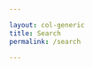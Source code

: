 ```yaml
---

layout: col-generic
title: Search
permalink: /search

---
```


<script text="text/javascript">
    $(function() {
        var cx = '007930462003869053427:vyjggrsucq4';
        var gcse = document.createElement('script');
        gcse.type = 'text/javascript';
        gcse.async = true;
        gcse.src = 'https://cse.google.com/cse.js?cx=' + cx;
        var s = document.getElementsByTagName('script')[0];
        s.parentNode.insertBefore(gcse, s);
    });
</script>
<div class="search-results page-body">
<div class="gcse-searchresults-only" data-queryParameterName="searchString" data-newWindow="false" data-linkTarget="_self">
</div>
</div>